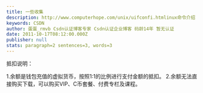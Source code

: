 ```yaml
---
title: 一些收集
description: http://www.computerhope.com/unix/uifconfi.htmlinux命令介绍 http://www.5dlinux.com/article/1/2008/linux_19760.html   网络打印机设置  http://
keywords: CSDN
author: 蛋蛋_rmvb Csdn认证博客专家 Csdn认证企业博客 码龄14年 暂无认证
date: 2011-10-17T08:12:00.000Z
publisher: null
stats: paragraph=2 sentences=3, words=3
---
```

抵扣说明：

1.余额是钱包充值的虚拟货币，按照1:1的比例进行支付金额的抵扣。
2.余额无法直接购买下载，可以购买VIP、C币套餐、付费专栏及课程。
